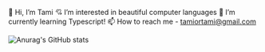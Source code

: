 🙌 Hi, I’m Tami
💘 I’m interested in beautiful computer languages
🌱 I’m currently learning Typescript!
📫 How to reach me - tamiortami@gmail.com


![Anurag's GitHub stats](https://github-readme-stats.vercel.app/api?username=tamoimi&show_icons=true&theme=vue)
